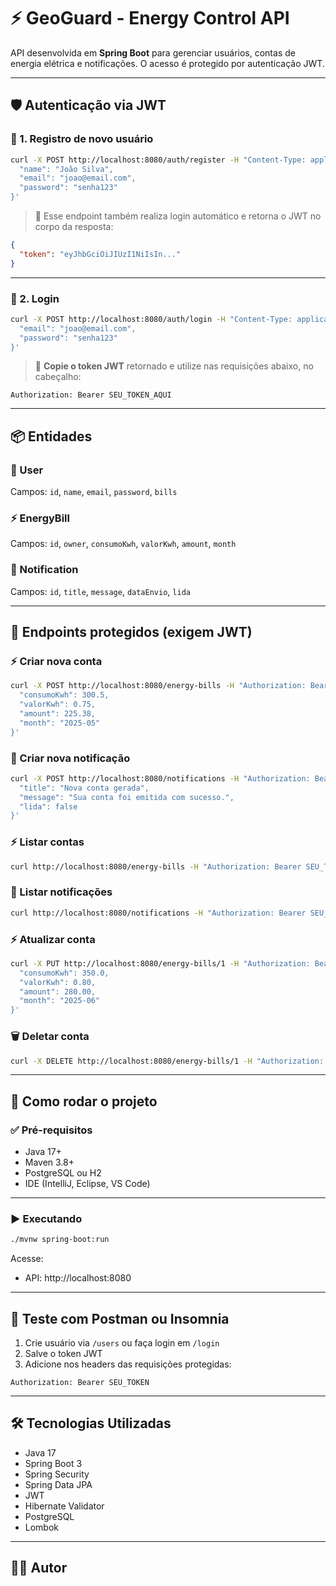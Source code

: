 # ⚡ GeoGuard - Energy Control API

API desenvolvida em **Spring Boot** para gerenciar usuários, contas de energia elétrica e notificações. O acesso é protegido por autenticação JWT.

---

## 🛡️ Autenticação via JWT

### 🔐 1. Registro de novo usuário

```bash
curl -X POST http://localhost:8080/auth/register -H "Content-Type: application/json" -d '{
  "name": "João Silva",
  "email": "joao@email.com",
  "password": "senha123"
}'
```

> 🔁 Esse endpoint também realiza login automático e retorna o JWT no corpo da resposta:

```json
{
  "token": "eyJhbGciOiJIUzI1NiIsIn..."
}
```

---

### 🔐 2. Login

```bash
curl -X POST http://localhost:8080/auth/login -H "Content-Type: application/json" -d '{
  "email": "joao@email.com",
  "password": "senha123"
}'
```

> 🔑 **Copie o token JWT** retornado e utilize nas requisições abaixo, no cabeçalho:

```http
Authorization: Bearer SEU_TOKEN_AQUI
```

---

## 📦 Entidades

### 👤 User

Campos: `id`, `name`, `email`, `password`, `bills`

### ⚡ EnergyBill

Campos: `id`, `owner`, `consumoKwh`, `valorKwh`, `amount`, `month`

### 🔔 Notification

Campos: `id`, `title`, `message`, `dataEnvio`, `lida`

---

## 📮 Endpoints protegidos (exigem JWT)

### ⚡ Criar nova conta

```bash
curl -X POST http://localhost:8080/energy-bills -H "Authorization: Bearer SEU_TOKEN_AQUI" -H "Content-Type: application/json" -d '{
  "consumoKwh": 300.5,
  "valorKwh": 0.75,
  "amount": 225.38,
  "month": "2025-05"
}'
```

### 🔔 Criar nova notificação

```bash
curl -X POST http://localhost:8080/notifications -H "Authorization: Bearer SEU_TOKEN_AQUI" -H "Content-Type: application/json" -d '{
  "title": "Nova conta gerada",
  "message": "Sua conta foi emitida com sucesso.",
  "lida": false
}'
```

### ⚡ Listar contas

```bash
curl http://localhost:8080/energy-bills -H "Authorization: Bearer SEU_TOKEN_AQUI"
```

### 🔔 Listar notificações

```bash
curl http://localhost:8080/notifications -H "Authorization: Bearer SEU_TOKEN_AQUI"
```

### ⚡ Atualizar conta

```bash
curl -X PUT http://localhost:8080/energy-bills/1 -H "Authorization: Bearer SEU_TOKEN_AQUI" -H "Content-Type: application/json" -d '{
  "consumoKwh": 350.0,
  "valorKwh": 0.80,
  "amount": 280.00,
  "month": "2025-06"
}'
```

### 🗑️ Deletar conta

```bash
curl -X DELETE http://localhost:8080/energy-bills/1 -H "Authorization: Bearer SEU_TOKEN_AQUI"
```

---

## 🚀 Como rodar o projeto

### ✅ Pré-requisitos

- Java 17+
- Maven 3.8+
- PostgreSQL ou H2
- IDE (IntelliJ, Eclipse, VS Code)

---

### ▶️ Executando

```bash
./mvnw spring-boot:run
```

Acesse:

- API: http://localhost:8080

---

## 🧪 Teste com Postman ou Insomnia

1. Crie usuário via `/users` ou faça login em `/login`
2. Salve o token JWT
3. Adicione nos headers das requisições protegidas:

```
Authorization: Bearer SEU_TOKEN
```

---

## 🛠️ Tecnologias Utilizadas

- Java 17
- Spring Boot 3
- Spring Security
- Spring Data JPA
- JWT
- Hibernate Validator
- PostgreSQL
- Lombok

---

## 👨‍💻 Autor

